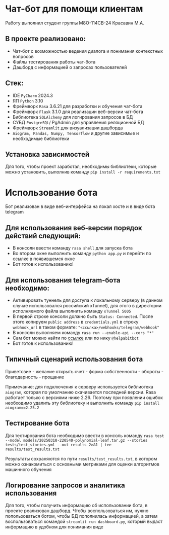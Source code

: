 # Чат-бот для помощи клиентам
Работу выполнил студент группы М8О-114СВ-24 Красавин М.А.

## В проекте реализовано:
* Чат-бот с возможностью ведения диалога и понимания контекстных вопросов
* Файлы тестирования работы чат-бота
* Дашборд с информацией о запросах пользователей
## Стек:
* IDE `PyCharm` 2024.3
* ЯП `Python` 3.10
* Фреймворк `Rasa` 3.6.21 для разработки и обучения чат-бота
* Фреймворк `Flask` 3.1.0 для реализации веб-версии чат-бота
* Библиотека `SQLAlchemy` для логирования запросов в БД
* СУБД `PostgreSQL`/ PgAdmin для управления реляционной БД
* Фреймворк `Streamlit` для визуализации дашборда
* `Aiogram, Pandas, Numpy, Tensorflow` и другие зависимые и необходимые библиотеки
## Установка зависимостей
Для того, чтобы проект заработал, необходимы библиотеки, которые можно установить, выполнив команду `pip install -r requirements.txt`

# Использование бота
Бот реализован в виде веб-интерфейса на локал хосте и в виде бота telegram
## Для использования веб-версии порядок действий следующий:
* В консоли ввести команду `rasa shell` для запуска бота
* Во втором окне выполнить команду `python app.py` и перейти по ссылке в появившемся окне
* Бот готов к использованию!
## Для использования telegram-бота необходимо:
* Активировать туннель для доступа к локальному серверу (в данном случае использовался российский xTunnel), для этого в директории исполняемого файла выполнить команду `xTunnel 5005`
* В первой строке консоли должно быть `Status: Connected`. После этого копируем `public address` в `credentials.yml` в строку `webhook_url` в таком формате: `"<ссылка>/webhooks/telegram/webhook"`
* В консоли выполняем команду `rasa run --enable-api --cors "*"`
* Сам бот можно найти по [ссылке](t.me/helpabitbot) или по нику `@helpabitbot`
* Бот готов к использованию!
## Типичный сценарий использования бота
Приветсвие - желание открыть счет - форма собственности - обороты - благодарность - прощание

Примечание: для подключения к серверу используется библиотека `aiogram`, которая по умолчанию скачивается последней версии. Rasa работает только с версиями ниже 2.26. Поэтому при появлении ошибок необходимо удалить эту библиотеку и выполнить команду `pip install aiogram==2.25.2`

## Тестирование бота
Для тестирования бота необходимо ввести в консоль команду `rasa test --model models/20250310-220540-polynomial-leaf.tar.gz --stories tests/test_stories.yml --out results 2>&1 | tee results/test_results.txt`

Результаты сохраняются по пути `results/test_results.txt`, в котором можно ознакомиться с основными метриками для оценки алгоритмов машинного обучения

## Логирование запросов и аналитика использования
Для того, чтобы получить информацию об использовании бота, в проекте реализован дашборд. Чтобы воспользоваться им, нужно попользоваться ботом, чтобы БД пополнилась информацией, а затем воспользоваться командой `streamlit run dashboard.py`, который выдаст информацию в удобном для понимания виде
 
